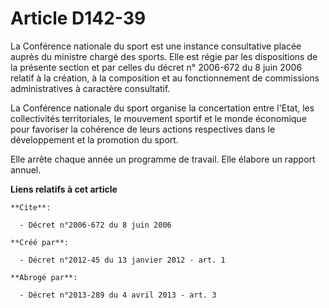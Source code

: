 # Article D142-39

La Conférence nationale du sport est une instance consultative placée auprès du ministre chargé des sports. Elle est régie
par les dispositions de la présente section et par celles du décret n° 2006-672 du 8 juin 2006 relatif à la création, à la
composition et au fonctionnement de commissions administratives à caractère consultatif. 

La Conférence nationale du sport organise la concertation entre l'Etat, les collectivités territoriales, le mouvement sportif
et le monde économique pour favoriser la cohérence de leurs actions respectives dans le développement et la promotion du
sport. 

Elle arrête chaque année un programme de travail. Elle élabore un rapport annuel.

**Liens relatifs à cet article**

	**Cite**:

	  - Décret n°2006-672 du 8 juin 2006

	**Créé par**:

	  - Décret n°2012-45 du 13 janvier 2012 - art. 1

	**Abrogé par**:

	  - Décret n°2013-289 du 4 avril 2013 - art. 3
